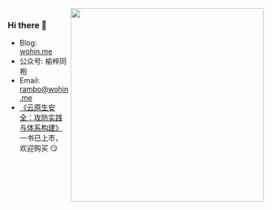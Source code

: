 <img align='right' src="https://github-readme-stats.vercel.app/api?username=brant-ruan&show_icons=true&theme=tokyonight" width="380">

### Hi there 👋

- Blog: [wohin.me](https://wohin.me)
- 公众号: 榆梓同袍
- Email: rambo@wohin.me
- [《云原生安全：攻防实践与体系构建》](https://item.jd.com/10039117340174.html)一书已上市，欢迎购买 😏
